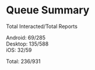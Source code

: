 # Queue Summary

Total Interacted/Total Reports

Android: 69/285  
Desktop: 135/588  
iOS: 32/59

Total: 236/931
